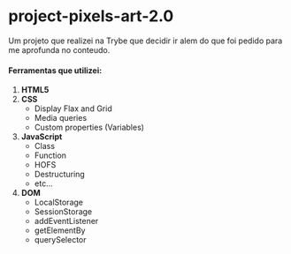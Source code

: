 # project-pixels-art-2.0
Um projeto que realizei na Trybe que decidir ir alem do que foi pedido para me aprofunda no conteudo.

#### Ferramentas que utilizei:
  1. **HTML5**
 2. **CSS**
    - Display Flax and Grid
    - Media queries
    - Custom properties (Variables)
 3. **JavaScript**
    - Class
    - Function
    - HOFS
    - Destructuring
    - etc...
 3. **DOM**
    - LocalStorage
    - SessionStorage
    - addEventListener
    - getElementBy
    - querySelector
    

